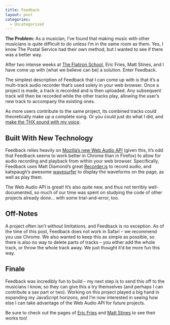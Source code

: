 ```yaml
---
title: Feedback
layout: post
categories:
  - Uncategorized
---
```

**The Problem:** As a musician, I’ve found that making music with other musicians is quite difficult to do unless I’m in the same room as them. Yes, I know The Postal Service had their own method, but I wanted to see if there was a better way.

After two intense weeks at [The Flatiron School](http://flatironschool.com), Eric Fries, Matt Stines, and I have come up with (what we believe can be) a solution. Enter Feedback.

<!-- more -->

The simplest description of Feedback that I can come up with is that it’s a multi-track audio recorder that’s used solely in your web browser. Once a project is made, a track is recorded and is then uploaded. Any subsequent track will then be recorded while the other tracks play, allowing the user’s new track to accompany the existing ones.

As more users contribute to the same project, its combined tracks could theoretically make up a complete song. Or you could just do what I did, and [make the THX sound with my voice][3].

## Built With New Technology

Feedback relies heavily on [Mozilla’s new Web Audio API][4] (given this, it’s odd that Feedback seems to work better in Chrome than in Firefox) to allow for audio recording and playback from within your web browser. Specifically, Feedback uses Matt Diamond’s great [Recorder.js][5] to record audio, and katspaugh’s awesome [wavesurfer][6] to display the waveforms on the page, as well as play them.

The Web Audio API is great! It’s also quite new, and thus not terribly well-documented, so much of our time was spent on studying the code of other projects already done… with some trial-and-error, too.

## Off-Notes

A project often isn’t without limitations, and Feedback is no exception. As of the time of this post, Feedback does not work in Safari &#8211; we recommend you use Chrome. We also wanted to keep this as simple as possible, so there is also no way to delete parts of tracks &#8211; you either add the whole track, or throw the whole track away. We just thought it’d be more fun this way.

## Finale

Feedback was incredibly fun to build &#8211; my next step is to send this off to the musicians I know, so they can give this a try themselves (and perhaps I can contribute a sax part or two). Working on this project played a big hand in expanding my JavaScript horizons, and I’m now interested in seeing how else I can take advantage of the Web Audio API for future projects.

Be sure to check out the pages of [Eric Fries][7] and [Matt Stines][8] to see their works too!

 [3]: https://feedbackmusicapp.com/projects/11
 [4]: https://developer.mozilla.org/en-US/docs/Web/API/Web_Audio_API
 [5]: https://github.com/mattdiamond/Recorderjs
 [6]: https://github.com/katspaugh/wavesurfer.js
 [7]: http://people.flatironschool.com/profiles/eric-fries
 [8]: http://people.flatironschool.com/profiles/matthew-stines